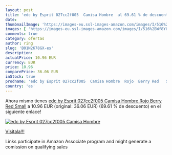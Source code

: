 ```yaml
---
layout: post
title: 'edc by Esprit 027cc2f005  Camisa Hombre  al 69.61 % de descuento'
date: 
thumbnailImage: 'https://images-eu.ssl-images-amazon.com/images/I/516%2BWf8Y8GL._SL200_.jpg'
images: [ 'https://images-eu.ssl-images-amazon.com/images/I/516%2BWf8Y8GL._SL200_.jpg' ]
comments: true
category: ofertas
author: ring
slug: 'B01N2K78GX-es'
description:
actualPrice: 10.96 EUR
currency: EUR
price: 10.96
comparePrice: 36.06 EUR
inStock: true
prodname: 'edc by Esprit 027cc2f005  Camisa Hombre  Rojo  Berry Red   Small'
country: 'es'
---
```


Ahora mismo tienes [edc by Esprit 027cc2f005  Camisa Hombre  Rojo  Berry Red   Small](https://www.amazon.es/dp/B01N2K78GX/?tag=tolees-21) a 10.96 EUR (original: 36.06 EUR) (69.61 %  de descuento) en el siguiente enlace!

[![edc by Esprit 027cc2f005  Camisa Hombre ](https://images-eu.ssl-images-amazon.com/images/I/516%2BWf8Y8GL._SL200_.jpg)](https://www.amazon.es/dp/B01N2K78GX/?tag=tolees-21)

[Visítala!!!](https://www.amazon.es/dp/B01N2K78GX/?tag=tolees-21)

Links participate in Amazon Associate program and might generate a comission on qualifying sales
